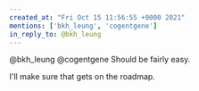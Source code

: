 ```yaml
---
created_at: "Fri Oct 15 11:56:55 +0000 2021"
mentions: ['bkh_leung', 'cogentgene']
in_reply_to: @bkh_leung
---
```


@bkh_leung @cogentgene Should be fairly easy.

I'll make sure that gets on the roadmap.